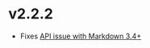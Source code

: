 # v2.2.2

* Fixes [API issue with Markdown 3.4+](https://github.com/neatc0der/mkdocs-markmap/issues/39)
